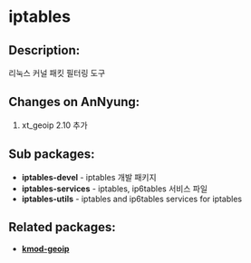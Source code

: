 # iptables

## Description:

리눅스 커널 패킷 필터링 도구

## Changes on AnNyung:

1. xt\_geoip 2.10 추가

## Sub packages:

* **iptables-devel** - iptables 개발 패키지
* **iptables-services** - iptables, ip6tables 서비스 파일
* **iptables-utils** - iptables and ip6tables services for iptables

## Related packages:

* [**kmod-geoip**](../annyung3-core-packages/pkg-core-kmod-geoip.md)

